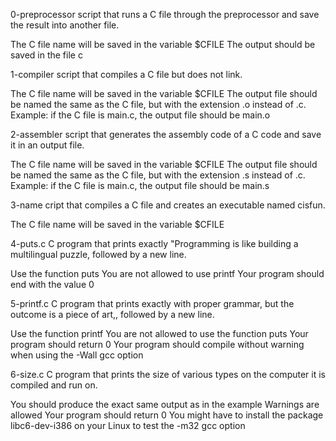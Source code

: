 0-preprocessor script that runs a C file through the preprocessor and save the result into another file.

The C file name will be saved in the variable $CFILE
The output should be saved in the file c


1-compiler script that compiles a C file but does not link.

The C file name will be saved in the variable $CFILE
The output file should be named the same as the C file, but with the extension .o instead of .c.
Example: if the C file is main.c, the output file should be main.o

2-assembler script that generates the assembly code of a C code and save it in an output file.

The C file name will be saved in the variable $CFILE
The output file should be named the same as the C file, but with the extension .s instead of .c.
Example: if the C file is main.c, the output file should be main.s

3-name cript that compiles a C file and creates an executable named cisfun.

The C file name will be saved in the variable $CFILE


4-puts.c C program that prints exactly "Programming is like building a multilingual puzzle, followed by a new line.

Use the function puts
You are not allowed to use printf
Your program should end with the value 0

5-printf.c C program that prints exactly with proper grammar, but the outcome is a piece of art,, followed by a new line.

Use the function printf
You are not allowed to use the function puts
Your program should return 0
Your program should compile without warning when using the -Wall gcc option

6-size.c C program that prints the size of various types on the computer it is compiled and run on.

You should produce the exact same output as in the example
Warnings are allowed
Your program should return 0
You might have to install the package libc6-dev-i386 on your Linux to test the -m32 gcc option

